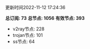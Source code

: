 更新时间2022-11-12 17:24:36

**总订阅: 73**
**总节点: 1056**
**有效节点: 393**
- v2ray节点: 228
- trojan节点: 101
- ss节点: 64
